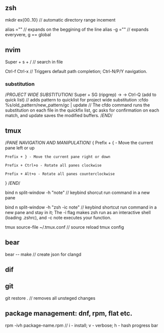 ## zsh
mkdir ex{00..10}     // automatic directory range incement

alias <name>="<value>"     // expands on the beggining of the line
alias -g <name>="<value>"     // expands everyvere, g == global

## nvim
Super + s + /     // search in file

Ctrl-f Ctrl-x       // Triggers default path completion; Ctrl-N/P/Y navigation.

### substitution

/*PROJECT WIDE SUBSTITUTION*/
Super + SG (ripgrep) -> <pattern> -> Ctrl-Q (add to quick list)     // adds pattern to quicklist for project wide substitution
:cfdo %s/old_pattern/new_pattern/gc | update    // The cfdo command runs the substitution on each file in the quickfix list, gc asks for confirmation on each match, and update saves the modified buffers.
/*END*/

## tmux
/*PANE NAVIGATION AND MANIPULATION*/
{
    Prefix + { - Move the current pane left or up

    Prefix + } - Move the current pane right or down

    Prefix + Ctrl+o - Rotate all panes clockwise

    Prefix + Alt+o - Rotate all panes counterclockwise
}
/*END*/

bind n split-window -h "note"     // keybind shorcut run command in a new pane

bind n split-window -h "zsh -ic note"     // keybind shortcut run command in a new pane and stay in it; The -i flag makes zsh run as an interactive shell (loading .zshrc), and -c note executes your function.

tmux source-file ~/.tmux.conf     // source reload tmux config

## bear
bear -- make    // create json for clangd 

## dif

## git
git restore .       // removes all unsteged changes

## package management: dnf, rpm, flat etc.
rpm -ivh package-name.rpm       // i - install; v - verbose; h - hash progress bar
